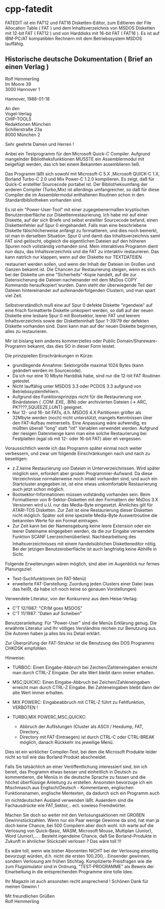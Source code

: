# cpp-fatedit
FATEDIT ist ein FAT12 und FAT16 Disketten-Editor, zum Editieren der File Allocation Table ( FAT ) und dem Inhaltsverzeichnis von MSDOS Disketten mit 12-bit FAT ( FAT12 ) und von Harddisks mit 16-bit FAT ( FAT16 ).
Es ist auf IBM-PC/AT kompatiblen Rechnern mit dem Betriebssystem MSDOS lauffähig. 
## Historische deutsche Dokumentation ( Brief an einen Verlag )

Rolf Hemmerling  
Im Moore 39  
3000 Hannover 1  

Hannover, 1988-01-18  

An den  
Vogel-Verlag  
CHIP-TOOLS  
Redaktionen München  
Schillerstraße 23a  
8000 München 2  


Sehr geehrte Damen und Herren !  

Anbei ein Testprogramm für den Microsoft Quick-C Compiler. Aufgrund mangelnder Bibliotheksfunktionen MUSSTE ein Assemblermodul mit beigefügt werden, das ich bei einem Bekannten assemblieren ließ.

Das Programm läßt sich sowohl mit Microsoft-C 5.X ,Microsoft QUICK-C 1.X, Borland Turbo-C 2.0 und Mix Power-C 1.2.0 kompilieren. Es zeigt, daß für Quick-C erstellter Sourcecode portabel ist. Der Bibliotheksumfang der anderen Compiler (Turbo,Mix) ist allerdings umfangreicher, so daß für diese Compiler die im Assemblermodul enthaltenen Routinen schon in
den Standardbibliotheken vorhanden sind.

Es ist ein "Power-User-Tool" mit einer zugegebenermaßen kryptischen Benutzeroberfläche zur Diskettenrestaurierung. Ich habe mir auf einer Diskette, auf der sich Briefe und selbst erstellter Sourcecode befand, einen Diskettenfehler auf Spur 0 eingehandelt. Falls man eine beschriebene Diskette fälschlicherweise anfängt zu formattieren, und dies noch bemerkt, ist man in derselben Situation: Spur 0 und damit
das Inhaltsverzeichnis samt FAT sind gelöscht, obgleich die
eigentlichen Dateien auf den höheren Spuren noch vollständig vorhanden sind. Mein interaktives Programm dient nun dazu, das Inhaltsverzeichnis und die FAT zu interaktiv restaurieren. Das kann natrlich nur klappen, wenn auf der Diskette nur TEXTDATEIEN restauriert werden sollen, und wenn der Inhalt der Dateien im Großen und Ganzen bekannt ist. Die Chancen zur Restaurierung steigen, wenn es sich bei der Diskette um
eine "Sicherheits"-Kopie handelt, auf die zur Datensicherung die Dateien nacheinander mit dem MsDos COPY Kommando heraufkopiert´wurden. Dann steht der überwiegende Teil der Dateien hintereinander auf aufeinanderfolgenden Clustern, und man spart viel Zeit.

Selbstverständlich muß eine auf Spur 0 defekte Diskette "irgendwie" auf eine frisch formattierte Diskette umkopiert werden, so daß auf der neuen Diskette eine lesbare Spur 0 mit Bootsektor, leerer FAT und leerem Inhaltsverzeichnis sowie der Disketteninhalt Spur 1-39/79 der defekten Diskette vorhanden sind. Dann kann man auf der neuen Diskette beginnen, alles zu restaurieren.

Mir ist bislang kein anderes kommerzielles oder Public Domain/Shareware-Programm bekannt, das dies SO in dieser Form leistet.

Die prinzipiellen Einschränkungen in Kürze:
- grundlegende Annahme: Sektorgröße maximal 1024 Bytes (kann geändert werden im Sourcecode).
- Da ich nur eine 10 Mbyte Harddisk habe, sind nur die 12-bit FAT Routinen getestet.
- Nicht lauffähig unter MSDOS 3.3 oder PCDOS 3.3 aufgrund von
  Betriebssystemfehlern.
- Aufgrund des Funktionsprinzips nicht für die Restaurierung von Binärdateien ( .COM .EXE, .BIN) oder archivierten Dateien (-> ARC, PK????,SQUEEZE,LUNT) geeignet.
- Nur 12- und 16- bit FATs, d.h. MSDOS 4.X Partitionen größer als 32Mbyte werden (noch) nicht unterstützt, mangels Kenntnissen über den FAT-Aufbau meinerseits. Eine Anpassung wäre aufwendig, es müßten überall "long" statt "int" Variablen verwendet werden. Aufgrund der riesigen Datenmenge kann man eine solche Restaurierung bei Festplatten (egal ob mit 12- oder 16-bit FAT) aber eh vergessen.

Voraussichtlich werde ich das Programm später einmal noch weiter verbessern, und zwar um folgende Einschränkungen nach und nach zu beseitigen:
- z.Z.keine Restaurierung von Dateien in Unterverzeichnissen. Wird später möglich sein, erfordert aber groáen Programmier-Aufwand. Da diese Verzeichnisse normalerweise noch intakt vorhanden sind, und auch ein Startcluster angegeben ist, ist eine etwas unkomfortable Restaurierung auch jetzt schon möglich.
- Bootsektor-Informationen müssen vollständig vorhanden sein.
  Beim Formattieren von 8-Sektor-Disketten mit den Formattern der MsDos 3.X Versionen wird u.U. nur das Media-Byte eingesetzt. Ähnliches gilt für ATARI-TOS Disketten. Zur Zeit ist eine Restaurierung dieser Disketten nicht möglich. Später soll eine spezielle Media-Byte Auswertroutine die bekannten Werte für ein Format eintragen.
- Zur Zeit kann bei der Namensgebung keine leere Extension oder ein leerer Dateiname eingegeben werden, da die zur Eingabe verwendete Funktion SCANF Leerzeichenüberliest. Nachbearbeitung des Inhaltsverzeichnisses mit einem handelsüblichen Disketteneditor nötig. Bei der jetzigen Benutzeroberfläche ist auch langfristig keine Abhilfe in Sicht.

Folgende Erweiterungen wären möglich, sind aber im Augenblick
nur fernes Planungsziel:
- Text-Suchfunktionen (im FAT-Menü)
- erweiterte FAT-Darstellung: Zuordung jeden Clusters einer Datei (was das heißt, da habe ich noch keine so genauen Vorstellungen)

Verwendete Literatur, von der Konkurrenz aus dem Heise-Verlag:
- C'T 12/1987: "CP/M goes MSDOS"
- C'T 11/1987: "Daten auf Scheiben"

Benutzeranleitung: Für "Power-User" sind die Menüs Erklärung genug. Die erwähnte Literatur und Ihr völliges Verständnis reichen zur Benutzung aus. Die Autoren haben ja alles bis ins Detail erklärt.

Zur Überprüfung der FAT-Struktur ist die Benutzung des DOS Programms CHKDSK empfohlen.

Hinweise:
- TURBOC: Einen Eingabe-Abbruch bei Zeichen/Zahleneingaben erreicht man durch CTRL-Z Eingabe. Der alte Wert bleibt dann immer erhalten.

- MSC,QUICKC: Einen Eingabe-Abbruch bei Zeichen/Zahleneingaben erreicht man durch CTRL-Z Eingabe. Bei Zahleneingaben bleibt dann der alte Wert immer erhalten. 

- MIX POWERC: Eingabeabbruch mit CTRL-Z führt zu Fehlfunktion, VERBOTEN !

- TURBO,MIX POWERC,MSC,QUICKC:
  - Abbruch der Auflistungen (Cluster als ASCII / Hexdump, FAT, Directory,
  - Directory mit FAT-Eintraegen) ist durch CTRL-C oder CTRL-BREAK möglich, danach Rückkehr ins jeweilige Menü.

Dies ist ein wirklicher Compiler-Test, bei dem die Microsoft
Produkte leider nicht so toll wie das Borland Produkt abschneidet.

Falls Sie tatsächlich an einer Veröffentlichung interessiert sind, bin ich bereit, das Programm etwas besser und einheitlich in Deutsch zu kommentieren, die Menüs in die deutsche Sprache zu fassen und die höchst überflüssige Anleitung zu erstellen. Ansonsten bevorzuge ich ein Mischmasch aus Englisch/Deutsch - Kommentaren, englischen Funktionsnamen, englische Mentexten, da dadurch sich ein Programm auch im nichtdeutschen Ausland verwenden läßt. Auáerdem sind die Fachausdrücke wie FAT,Sektor,.. ect. sowieso Fremdwörter.

Machen Sie doch so weiter mit den Verlosungsaktionen mit GROßEN Gewinnstückzahlen. Wenn nur ein Paar wenige Gewinne da sind, hat man ja doch keine Chance, bei 500 Compilern aber doch wohl. Ich warte auf die Verlosung von Quick-Basic, MASM, Microsoft Mouse, Multiplan (Junior), Word (Junior),... . Besteht irgendeine Chance, daß Sie Borland-Produkte
in Zukunft in ähnlicher Stückzahl verlosen ? Das wäre toll !!!

Es wäre toll, wenn wie bisher Abonenten NICHT bei der Verlosung einseitig bevorzugt würden, d.h. nicht die ersten 100,200,.. Einsender gewinnen, sondern Verlosung am frühen Stichtag. Komplizierte Preisfragen wie die zum Flugsimulator sind in Ordnung, "TEST-PROGRAMME" als Beweis der Einarbeitung in die entsprechenden Programme eine tolle Idee.

Ihr Magazin ist auch ansonsten recht ansprechend !
Schönen Dank für meinen Gewinn !

Mit freundlichen Grüßen  
Rolf Hemmerling
